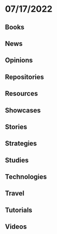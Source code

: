 # 07/17/2022

## Books

## News

## Opinions

## Repositories

## Resources

## Showcases

## Stories

## Strategies

## Studies

## Technologies

## Travel

## Tutorials

## Videos
